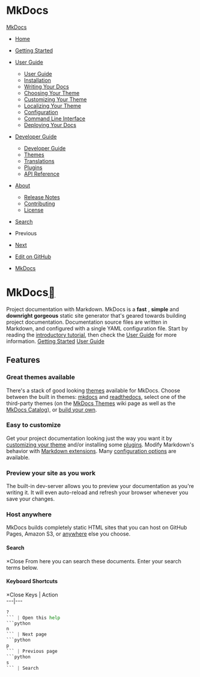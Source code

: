 # MkDocs

[MkDocs](http://www.mkdocs.org/<.>)
  * [Home](http://www.mkdocs.org/<.>)
  * [Getting Started](http://www.mkdocs.org/<getting-started/>)
  * [User Guide ](http://www.mkdocs.org/<#>)
    * [User Guide](http://www.mkdocs.org/<user-guide/>)
    * [Installation](http://www.mkdocs.org/<user-guide/installation/>)
    * [Writing Your Docs](http://www.mkdocs.org/<user-guide/writing-your-docs/>)
    * [Choosing Your Theme](http://www.mkdocs.org/<user-guide/choosing-your-theme/>)
    * [Customizing Your Theme](http://www.mkdocs.org/<user-guide/customizing-your-theme/>)
    * [Localizing Your Theme](http://www.mkdocs.org/<user-guide/localizing-your-theme/>)
    * [Configuration](http://www.mkdocs.org/<user-guide/configuration/>)
    * [Command Line Interface](http://www.mkdocs.org/<user-guide/cli/>)
    * [Deploying Your Docs](http://www.mkdocs.org/<user-guide/deploying-your-docs/>)
  * [Developer Guide ](http://www.mkdocs.org/<#>)
    * [Developer Guide](http://www.mkdocs.org/<dev-guide/>)
    * [Themes](http://www.mkdocs.org/<dev-guide/themes/>)
    * [Translations](http://www.mkdocs.org/<dev-guide/translations/>)
    * [Plugins](http://www.mkdocs.org/<dev-guide/plugins/>)
    * [API Reference](http://www.mkdocs.org/<dev-guide/api/>)
  * [About ](http://www.mkdocs.org/<#>)
    * [Release Notes](http://www.mkdocs.org/<about/release-notes/>)
    * [Contributing](http://www.mkdocs.org/<about/contributing/>)
    * [License](http://www.mkdocs.org/<about/license/>)

  * [ Search ](http://www.mkdocs.org/<#>)
  * Previous 
  * [ Next ](http://www.mkdocs.org/<getting-started/>)
  * [ Edit on GitHub](http://www.mkdocs.org/<https:/github.com/mkdocs/mkdocs/blob/master/docs/index.md>)

  * [MkDocs](http://www.mkdocs.org/<#mkdocs>)

# MkDocs[](http://www.mkdocs.org/<#mkdocs> "Permanent link")
Project documentation with Markdown.
MkDocs is a **fast** , **simple** and **downright gorgeous** static site generator that's geared towards building project documentation. Documentation source files are written in Markdown, and configured with a single YAML configuration file. Start by reading the [introductory tutorial](http://www.mkdocs.org/<getting-started/>), then check the [User Guide](http://www.mkdocs.org/<user-guide/>) for more information.
[Getting Started](http://www.mkdocs.org/<getting-started/>) [User Guide](http://www.mkdocs.org/<user-guide/>)
## Features
### Great themes available
There's a stack of good looking [themes](http://www.mkdocs.org/<user-guide/choosing-your-theme>) available for MkDocs. Choose between the built in themes: [mkdocs](http://www.mkdocs.org/<user-guide/choosing-your-theme/#mkdocs>) and [readthedocs](http://www.mkdocs.org/<user-guide/choosing-your-theme/#readthedocs>), select one of the third-party themes (on the [MkDocs Themes](http://www.mkdocs.org/<https:/github.com/mkdocs/mkdocs/wiki/MkDocs-Themes>) wiki page as well as the [MkDocs Catalog](http://www.mkdocs.org/<https:/github.com/mkdocs/catalog#-theming>)), or [build your own](http://www.mkdocs.org/<dev-guide/themes/>). 
### Easy to customize
Get your project documentation looking just the way you want it by [customizing your theme](http://www.mkdocs.org/<user-guide/customizing-your-theme/>) and/or installing some [plugins](http://www.mkdocs.org/<user-guide/configuration/#plugins>). Modify Markdown's behavior with [Markdown extensions](http://www.mkdocs.org/<user-guide/configuration/#markdown_extensions>). Many [configuration options](http://www.mkdocs.org/<user-guide/configuration/>) are available. 
### Preview your site as you work
The built-in dev-server allows you to preview your documentation as you're writing it. It will even auto-reload and refresh your browser whenever you save your changes. 
### Host anywhere
MkDocs builds completely static HTML sites that you can host on GitHub Pages, Amazon S3, or [anywhere](http://www.mkdocs.org/<user-guide/deploying-your-docs/>) else you choose. 
#### Search
×Close
From here you can search these documents. Enter your search terms below.
#### Keyboard Shortcuts
×Close
Keys | Action  
---|---  
```python
?
``` | Open this help  
```python
n
``` | Next page  
```python
p
``` | Previous page  
```python
s
``` | Search
